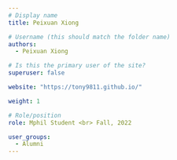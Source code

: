```yaml
---
# Display name
title: Peixuan Xiong

# Username (this should match the folder name)
authors:
  - Peixuan Xiong

# Is this the primary user of the site?
superuser: false

website: "https://tony9811.github.io/"

weight: 1

# Role/position
role: Mphil Student <br> Fall, 2022

user_groups:
  - Alumni
---
```


